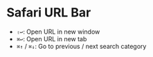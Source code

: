 # Safari URL Bar

- `⇧↩`: Open URL in new window
- `⌘↩`: Open URL in new tab
- `⌘↑` / `⌘↓`: Go to previous / next search category
